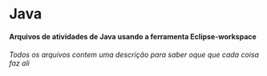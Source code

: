 # Java
#### Arquivos de atividades de Java usando a ferramenta Eclipse-workspace
###### Todos os arquivos contem uma descrição para saber oque que cada coisa faz ali
